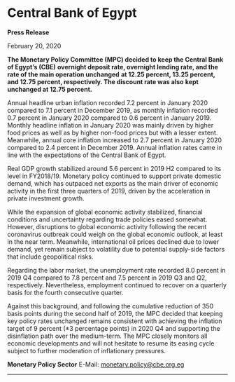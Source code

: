 # Central Bank of Egypt

**Press Release**

February 20, 2020

**The Monetary Policy Committee (MPC) decided to keep the Central Bank of Egypt’s (CBE)**
**overnight deposit rate, overnight lending rate, and the rate of the main operation unchanged**
**at 12.25 percent, 13.25 percent, and 12.75 percent, respectively. The discount rate was also**
**kept unchanged at 12.75 percent.**

Annual headline urban inflation recorded 7.2 percent in January 2020 compared to 7.1 percent
in December 2019, as monthly inflation recorded 0.7 percent in January 2020 compared to 0.6
percent in January 2019. Monthly headline inflation in January 2020 was mainly driven by higher
food prices as well as by higher non-food prices but with a lesser extent. Meanwhile, annual core
inflation increased to 2.7 percent in January 2020 compared to 2.4 percent in December 2019.
Annual inflation rates came in line with the expectations of the Central Bank of Egypt.

Real GDP growth stabilized around 5.6 percent in 2019 H2 compared to its level in FY2018/19.
Monetary policy continued to support private domestic demand, which has outpaced net exports
as the main driver of economic activity in the first three quarters of 2019, driven by the
acceleration in private investment growth.

While the expansion of global economic activity stabilized, financial conditions and uncertainty
regarding trade policies eased somewhat. However, disruptions to global economic activity
following the recent coronavirus outbreak could weigh on the global economic outlook, at least
in the near term. Meanwhile, international oil prices declined due to lower demand, yet remain
subject to volatility due to potential supply-side factors that include geopolitical risks.

Regarding the labor market, the unemployment rate recorded 8.0 percent in 2019 Q4 compared
to 7.8 percent and 7.5 percent in 2019 Q3 and Q2, respectively. Nevertheless, employment
continued to recover on a quarterly basis for the fourth consecutive quarter.

Against this background, and following the cumulative reduction of 350 basis points during the
second half of 2019, the MPC decided that keeping key policy rates unchanged remains
consistent with achieving the inflation target of 9 percent (±3 percentage points) in 2020 Q4 and
supporting the disinflation path over the medium-term. The MPC closely monitors all economic
developments and will not hesitate to resume its easing cycle subject to further moderation of
inflationary pressures.

**Monetary Policy Sector**
E-Mail: monetary.policy@cbe.org.eg


-----

